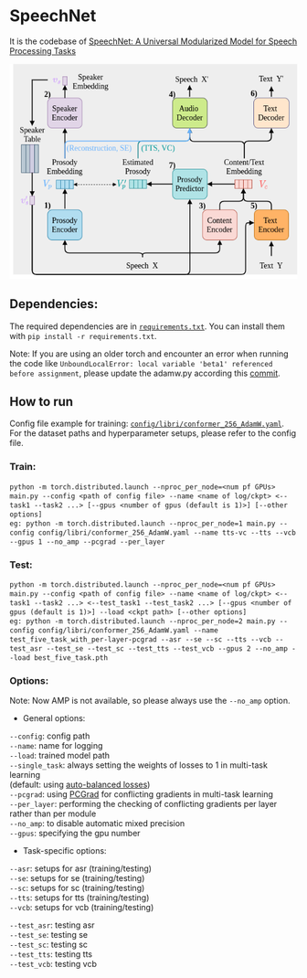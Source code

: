 
# SpeechNet

It is the codebase of [SpeechNet: A Universal Modularized Model for Speech Processing Tasks](https://arxiv.org/pdf/2105.03070.pdf)

![image](SpeechNet.png)

## Dependencies:
The required dependencies are in [`requirements.txt`](requirements.txt).
You can install them with `pip install -r requirements.txt`.

Note: If you are using an older torch and encounter an error when running the code like `UnboundLocalError: local variable 'beta1' referenced before assignment`, please update the adamw.py according this [commit](https://github.com/pytorch/pytorch/commit/f8238d7917479b058e750156c362f858f3ec110e#diff-46de6ea1d9fce81c27638ecd7f137c781fd64d02acea698c432a8ddb916ea51fR76).

## How to run

Config file example for training: [`config/libri/conformer_256_AdamW.yaml`](config/libri/conformer_256_AdamW.yaml).
For the dataset paths and hyperparameter setups, please refer to the config file.

### Train:

```shell=zsh
python -m torch.distributed.launch --nproc_per_node=<num pf GPUs> main.py --config <path of config file> --name <name of log/ckpt> <--task1 --task2 ...> [--gpus <number of gpus (default is 1)>] [--other options]
eg: python -m torch.distributed.launch --nproc_per_node=1 main.py --config config/libri/conformer_256_AdamW.yaml --name tts-vc --tts --vcb --gpus 1 --no_amp --pcgrad --per_layer
```

### Test:

```shell=zsh
python -m torch.distributed.launch --nproc_per_node=<num pf GPUs> main.py --config <path of config file> --name <name of log/ckpt> <--task1 --task2 ...> <--test_task1 --test_task2 ...> [--gpus <number of gpus (default is 1)>] --load <ckpt path> [--other options]
eg: python -m torch.distributed.launch --nproc_per_node=2 main.py --config config/libri/conformer_256_AdamW.yaml --name test_five_task_with_per-layer-pcgrad --asr --se --sc --tts --vcb --test_asr --test_se --test_sc --test_tts --test_vcb --gpus 2 --no_amp --load best_five_task.pth 
```

### Options:

Note: Now AMP is not available, so please always use the `--no_amp` option.

* General options:

`--config`: config path  
`--name`: name for logging  
`--load`: trained model path  
`--single_task`: always setting the weights of losses to 1 in multi-task learning  
(default: using [auto-balanced losses](https://arxiv.org/pdf/1705.07115.pdf))  
`--pcgrad`: using [PCGrad](https://arxiv.org/pdf/2001.06782.pdf) for conflicting gradients in multi-task learning  
`--per_layer`: performing the checking of conflicting gradients per layer rather than per module  
`--no_amp`: to disable automatic mixed precision  
`--gpus`: specifying the gpu number  

* Task-specific options:

`--asr`: setups for asr (training/testing)  
`--se`: setups for se (training/testing)  
`--sc`: setups for sc (training/testing)  
`--tts`: setups for tts (training/testing)  
`--vcb`: setups for vcb (training/testing)  

`--test_asr`: testing asr  
`--test_se`: testing se  
`--test_sc`: testing sc  
`--test_tts`: testing tts  
`--test_vcb`: testing vcb  

